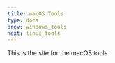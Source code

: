 ```yaml
---
title: macOS Tools
type: docs
prev: windows_tools
next: linux_tools
---
```


This is the site for the macOS tools

